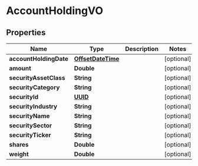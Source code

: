 
# AccountHoldingVO

## Properties
Name | Type | Description | Notes
------------ | ------------- | ------------- | -------------
**accountHoldingDate** | [**OffsetDateTime**](OffsetDateTime.md) |  |  [optional]
**amount** | **Double** |  |  [optional]
**securityAssetClass** | **String** |  |  [optional]
**securityCategory** | **String** |  |  [optional]
**securityId** | [**UUID**](UUID.md) |  |  [optional]
**securityIndustry** | **String** |  |  [optional]
**securityName** | **String** |  |  [optional]
**securitySector** | **String** |  |  [optional]
**securityTicker** | **String** |  |  [optional]
**shares** | **Double** |  |  [optional]
**weight** | **Double** |  |  [optional]



